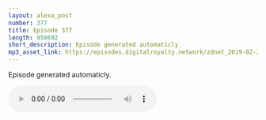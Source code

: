 ```yaml
---
layout: alexa_post
number: 377
title: Episode 377
length: 950692
short_description: Episode generated automaticly.
mp3_asset_link: https://episodes.digitalroyalty.network/zdnet_2019-02-28_01-00-07.mp3
---
```


Episode generated automaticly.

<audio controls>
    <source src="{{ page.mp3_asset_link }}" type="audio/mpeg">
</audio>